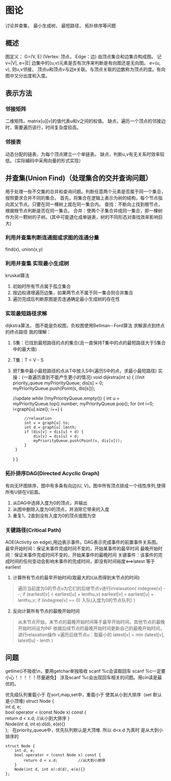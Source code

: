 # 图论
讨论并查集， 最小生成树， 最短路径， 拓扑排序等问题

## 概述
图定义： G=(V, E) (Vertex: 顶点， Edge：边) 由顶点集合和边集合构成图。
记v=|V|, e=|E|
边集中的(u,v)元素是否有次序来判断是有向图还是无向图。
e=(u, v), 则u,v邻接， 顶点u和顶点v与边e关联。与顶点关联的边数称为顶点的度。有向图中又分出度和入度。

## 表示方法
### 邻接矩阵
二维矩阵。matrix[u][v]的值代表u和v之间的权值。
缺点，遍历一个顶点的邻接边时，需要遍历该行，时间复杂度较高。

### 邻接表
动态分配的链表，为每个顶点建立一个单链表。
缺点，判断u,v有无关系时效率较低。（实际编码中采用向量的形式实现）

## 并查集(Union Find)（处理集合的交并查询问题）
用于处理一些不交集的合并和查询问题。判断任意两个元素是否属于同一个集合，按照要求合并不同的集合。
首先，将集合在逻辑上表示为树的结构，每个节点指向其父节点。只要在同一棵树上就在同一集合内。
查找：不断向上找到根节点，根据根节点判断是否在同一集合。
合并：使两个子集合并成同一集合，即一棵树作为另一颗树的子树。(其中可能退化成单链表，树的不同形态对查找效率影响巨大)

### 利用并查集判断连通图或求图的连通分量
find(x), union(x,y)

### 利用并查集 实现最小生成树
kruskal算法
1. 初始时所有节点属于孤立集合
2. 按边权递增遍历边集，如果两节点不属于同一集合则合并集合
3. 遍历完成后判断原图是否连通确定最小生成树的存在性

### 实现最短路径求解
dijkstra算法， 图不能是负权图，负权图使用Bellman--Ford算法
求解源点到终点的终点路径
我的理解：
1. S集：已找到最短路径的点的集合(且一直保持T集中的点的最短路径大于S集合中的最大值)
2. T集：T = V - S
3. 把T集中最小最短路径的点从T中放入S中(遍历S中的点，求最小最短路径)
实操：(一直遍历直到不能产生更小的情况)
void dijkstra(int s) {
    //init
    priority_queue<Point> myPriorityQueue;
    dis[s] = 0;
    myPriorityQueue.push(Point(s, dis[s]));

    //update
    while (!myPriorityQueue.empty()) {
        int u = myPriorityQueue.top().number;
        myPriorityQueue.pop();
        for (int i=0; i<graph[u].size(); i++) {

            //relaxation
            int v = graph[u].to;
            int d = graph[u].lenth;
            if (dis[v] > dis[u] + d) {
                dis[v] = dis[u] + d;
                myPriorityQueue.push(Point(v, dis[v]));
            }
        }
    }
}


### 拓扑排序DAG(Directed Acyclic Graph)
有向无环图排序，图中有多条有向边(U, V)。图中所有顶点排成一个线性序列,使得所有U排在V前面。
1. 从DAG中选择入度为0的顶点，并输出
2. 从图中删除入度为0的顶点，并消除它带来的入度
3. 重复1，2直到没有入度为0的顶点或图为空

### 关键路径(Critical Path)
AOE(Activity on edge),用边表示事件。DAG表示完成事件的前置事件关系图。
最早开始时间：保证末事件完成时间不变的，开始某事件的最早时间
最晚开始时间：保证末事件完成时间不变的，开始某事件的最晚时间
关键事件：该事件的完成时间的任何变动会影响末事件的完成时间，即没有时间裕度<==>latest 等于 earliest
1. 计算所有节点的最早开始时间(取最大的)(从而得到末节点的时间)
> 遍历当前度为0的节点u为它们的后继节点v进行inrelaxation(
    indegree[v] --;
    if (earliest[v] < earliest[u] + lenthu_v) earliest[v] = earliest[u] + lenthu_v;
    if (indegree[v] == 0) 入队(入度为0的节点队列) 
)
2. 反向计算所有节点的最晚开始时间
> 从末节点开始，末节点的最晚开始时间等于最早开始时间。其他节点的最晚开始时间设为INF
  依据后续节点的最晚开始时间更新自己的最晚开始时间，进行relaxation操作
  v遍历后继节点u：取最小的
  latest[v] = min (latest[v], latest[u] - lenth )






## 问题
getline()不吸收\n，要用getchar单独吸收
scanf %c会读取回车
scanf %c一定要小心！！！！！尽量避免】
涉及scanf %c会出现回车相关的问题。用cin读是最优的。

优先级队列重载小于
在sort,map,set中，重载小于 使其从小到大排序  (set 默认是小顶堆)
    struct Node {  
        int d, e;  
        bool operator < (const Node x) const {  
            return d < x.d;      //从小到大排序
        }   
        Node(int d, int e):d(d), e(e){}  
    }; 
 
在priority_queue中，优先队列默认是大顶堆. 所以 d<x.d 为真时 是从大到小排序的

    struct Node {  
        int d, e;  
        bool operator < (const Node x) const {  
            return d < x.d;         //从大到小排序
        }  
        Node(int d, int e):d(d), e(e){}  
    };

